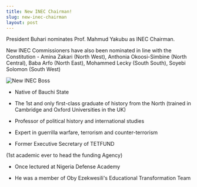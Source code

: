 ```yaml
---
title: New INEC Chairman!
slug: new-inec-chairman
layout: post
---
```


President Buhari nominates Prof. Mahmud Yakubu as INEC Chairman. 

New INEC Commissioners have also been nominated in line with the Constitution - Amina Zakari (North West), Anthonia Okoosi-Simbine (North Central), Baba Arfo (North East), Mohammed Lecky (South South), Soyebi Solomon (South West)

![New INEC Boss](/file_archive/Mahmood-Yakubu "New INEC Chairman!")

- Native of Bauchi State

- The 1st and only first-class graduate of history from the North (trained in Cambridge and Oxford Universities in the UK)

- Professor of political history and international studies

- Expert in guerrilla warfare, terrorism and counter-terrorism

- Former Executive Secretary of TETFUND

(1st academic ever to head the funding Agency)

- Once lectured at Nigeria Defense Academy

- He was a member of Oby Ezekwesili's Educational Transformation Team
